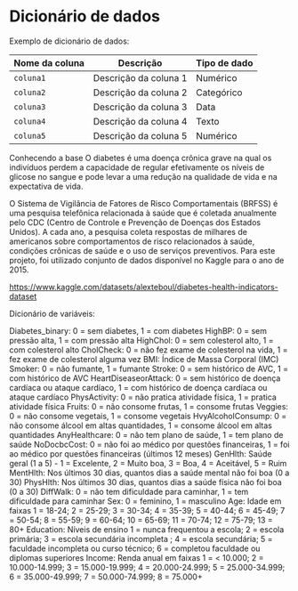 # Dicionário de dados

Exemplo de dicionário de dados:

| Nome da coluna | Descrição             | Tipo de dado |
|----------------|-----------------------|--------------|
| `coluna1`      | Descrição da coluna 1 | Numérico     |
| `coluna2`      | Descrição da coluna 2 | Categórico   |
| `coluna3`      | Descrição da coluna 3 | Data         |
| `coluna4`      | Descrição da coluna 4 | Texto        |
| `coluna5`      | Descrição da coluna 5 | Numérico     |


Conhecendo a base
O diabetes é uma doença crônica grave na qual os indivíduos perdem a capacidade de regular efetivamente os níveis de glicose no sangue e pode levar a uma redução na qualidade de vida e na expectativa de vida.

O Sistema de Vigilância de Fatores de Risco Comportamentais (BRFSS) é uma pesquisa telefônica relacionada à saúde que é coletada anualmente pelo CDC (Centro de Controle e Prevenção de Doenças dos Estados Unidos). A cada ano, a pesquisa coleta respostas de milhares de americanos sobre comportamentos de risco relacionados à saúde, condições crônicas de saúde e o uso de serviços preventivos. Para este projeto, foi utilizado conjunto de dados disponível no Kaggle para o ano de 2015.

https://www.kaggle.com/datasets/alexteboul/diabetes-health-indicators-dataset

Dicionário de variáveis:

Diabetes_binary: 0 = sem diabetes, 1 = com diabetes
HighBP: 0 = sem pressão alta, 1 = com pressão alta
HighChol: 0 = sem colesterol alto, 1 = com colesterol alto
CholCheck: 0 = não fez exame de colesterol na vida, 1 = fez exame de colesterol alguma vez
BMI: Índice de Massa Corporal (IMC)
Smoker: 0 = não fumante, 1 = fumante
Stroke: 0 = sem histórico de AVC, 1 = com histórico de AVC
HeartDiseaseorAttack: 0 = sem histórico de doença cardíaca ou ataque cardíaco, 1 = com histórico de doença cardíaca ou ataque cardíaco
PhysActivity: 0 = não pratica atividade física, 1 = pratica atividade física
Fruits: 0 = não consome frutas, 1 = consome frutas
Veggies: 0 = não consome vegetais, 1 = consome vegetais
HvyAlcoholConsump: 0 = não consome álcool em altas quantidades, 1 = consome álcool em altas quantidades
AnyHealthcare: 0 = não tem plano de saúde, 1 = tem plano de saúde
NoDocbcCost: 0 = não foi ao médico por questões financeiras, 1 = foi ao médico por questões financeiras (últimos 12 meses)
GenHlth: Saúde geral (1 a 5) - 1 = Excelente, 2 = Muito boa, 3 = Boa, 4 = Aceitável, 5 = Ruim
MentHlth: Nos últimos 30 dias, quantos dias a saúde mental não foi boa (0 a 30)
PhysHlth: Nos últimos 30 dias, quantos dias a saúde física não foi boa (0 a 30)
DiffWalk: 0 = não tem dificuldade para caminhar, 1 = tem dificuldade para caminhar
Sex: 0 = feminino, 1 = masculino
Age: Idade em faixas 1 = 18-24; 2 = 25-29; 3 = 30-34; 4 = 35-39; 5 = 40-44; 6 = 45-49; 7 = 50-54; 8 = 55-59; 9 = 60-64; 10 = 65-69; 11 = 70-74; 12 = 75-79; 13 = 80+
Education: Níveis de ensino 1 = nunca frequentou a escola; 2 = escola primária; 3 = escola secundária incompleta ; 4 = escola secundária; 5 = faculdade incompleta ou curso técnico; 6 = completou faculdade ou diplomas superiores
Income: Renda anual em faixas 1 = < 10.000; 2 = 10.000-14.999; 3 = 15.000-19.999; 4 = 20.000-24.999; 5 = 25.000-34.999; 6 = 35.000-49.999; 7 = 50.000-74.999; 8 = 75.000+